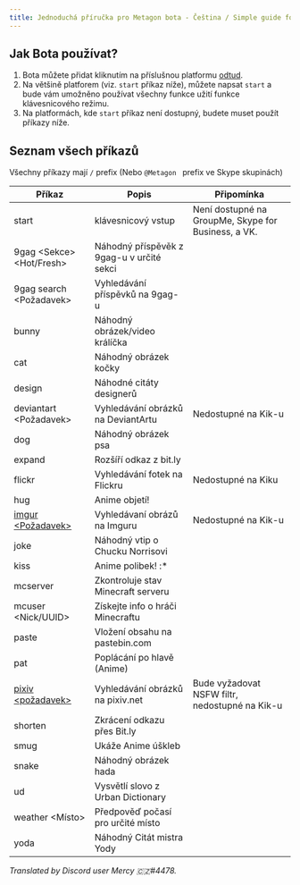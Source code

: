 ```yaml
---
title: Jednoduchá příručka pro Metagon bota - Čeština / Simple guide for Metagon bot - Czech
---
```


## Jak Bota používat?

1. Bota můžete přidat kliknutím na příslušnou platformu [odtud](../).
2. Na většině platforem (viz. `start` příkaz níže), můžete napsat `start` a bude vám umožněno používat všechny funkce užití funkce klávesnicového režimu.
3. Na platformách, kde  `start` příkaz není dostupný, budete muset použít příkazy níže.

## Seznam všech příkazů
Všechny příkazy mají `/` prefix (Nebo `@Metagon ` prefix ve Skype skupinách)

| Příkaz | Popis | Připomínka |
| --- | --- | --- |
| start | klávesnicový vstup | Není dostupné na GroupMe, Skype for Business, a VK. |
| 9gag \<Sekce\> <Hot/Fresh> | Náhodný příspěvěk z 9gag-u v určité sekci | |
| 9gag search <Požadavek> | Vyhledávání příspěvků na 9gag-u | |
| bunny | Náhodný obrázek/video králíčka | |
| cat | Náhodný obrázek kočky | |
| design | Náhodné citáty designerů | |
| deviantart <Požadavek> | Vyhledávání obrázků na DeviantArtu | Nedostupné na Kik-u |
| dog | Náhodný obrázek psa | |
| expand | Rozšíří odkaz z bit.ly | |
| flickr | Vyhledávání fotek na Flickru | Nedostupné na Kiku |
| hug | Anime objetí! | |
| [imgur \<Požadavek\>](../images#imgur) | Vyhledávaní obrázů na Imguru | Nedostupné na Kik-u |
| joke | Náhodný vtip o Chucku Norrisovi | |
| kiss | Anime polibek! :* | |
| mcserver <Adresa IP> | Zkontroluje stav Minecraft serveru | |
| mcuser <Nick/UUID> | Získejte info o hráči Minecraftu | |
| paste <Obsah> | Vložení obsahu na pastebin.com | |
| pat | Poplácání po hlavě (Anime) | |
| [pixiv \<požadavek\>](../images#pixiv) | Vyhledávání obrázků na pixiv.net | Bude vyžadovat NSFW filtr, nedostupné na Kik-u |
| shorten <odkaz> | Zkrácení odkazu přes Bit.ly | |
| smug | Ukáže Anime úškleb | |
| snake | Náhodný obrázek hada | |
| ud <Slovo> | Vysvětlí slovo z Urban Dictionary | |
| weather <Místo> | Předpověď počasí pro určité místo | |
| yoda | Náhodný Citát mistra Yody | |

*Translated by Discord user Mercy 🇨🇿#4478.*
